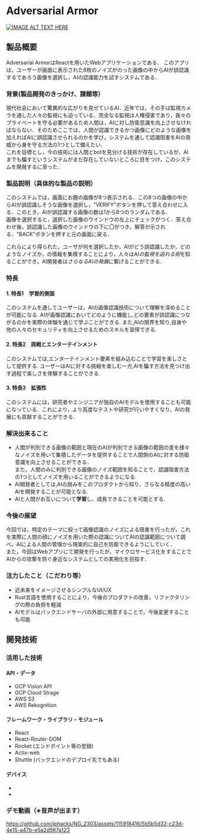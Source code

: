 # Adversarial Armor

[![IMAGE ALT TEXT HERE](https://jphacks.com/wp-content/uploads/2023/07/JPHACKS2023_ogp.png)](https://www.youtube.com/watch?v=yYRQEdfGjEg)

## 製品概要
Adversarial ArmorはReactを用いたWebアプリケーションである．
このアプリは，ユーザーが画面に表示された8枚のノイズがのった画像の中からAIが誤認識するであろう画像を選択し，AIの認識能力を試すシステムである．

### 背景(製品開発のきっかけ、課題等）
現代社会において驚異的な広がりを見せているAI．近年では，その手は監視カメラを通した人々の監視にも迫っている．完全なる監視は人権侵害であり，我々のプライベートを守る必要があるため人間は，AIに対し防衛意識を向上させなければならない．そのためここでは，人間が認識できるかつ画像にどのような画像を加えればAIに誤認識させられるのかを学び，システムを通して認識阻害をAIの脅威から身を守る方法の1つとして備えたい．<br>
これを目標とし，今の技術には人間とbotを見分ける技術が存在しているが，AIまでも騙すというシステムがまだ存在していないところに目をつけ，このシステムを開発するに至った．
### 製品説明（具体的な製品の説明）
このシステムでは，画面にお題の画像が8つ表示される．この8つの画像の中からAIが誤認識しそうな画像を選択し，"VERIFY"ボタンを押して答え合わせに入る．このとき，AIが誤認識する画像の数は1から8つのランダムである．<br>
画像を選択すると，選択した画像のウインドウの左上にチェックがつく．答え合わせ後，誤認識した画像のウインドウの下に〇がつき，解答が示される．"BACK"ボタンを押すと元の画面に戻る．

これらにより得られた，ユーザが何を選択したか，AIがどう誤認識したか，どのようなノイズか，の情報を集積することにより，人々は*AIの監視を逃れる術*を知ることができ，AI開発者は*さらなるAIの発展*に繋げることができる．
### 特長
#### 1. 特長1　学習的側面
このシステムを通してユーザーは，AIの画像認識技術について理解を深めることが可能になる. AIが画像認識においてどのように機能し,どの要素が誤認識につながるのかを実際の体験を通じて学ぶことができる. また,AIの限界を知り,自身や他の人々のセキュリティを向上させるためのスキルを習得できる.

#### 2. 特長2　挑戦とエンターテインメント
このシステムでは,エンターテインメント要素を組み込むことで学習を楽しさとして提供する. ユーザーはAIに対する挑戦を楽しむ一方,AIを騙す方法を見つけ出す過程で楽しさを体験することができる.

#### 3. 特長3　拡張性
このシステムには，研究者やエンジニアが独自のAIモデルを使用することも可能になっている．これにより，より高度なテストや研究が行いやすくなり，AIの発展にも貢献することができる．

### 解決出来ること
- 人間が判別できる画像の範囲と現在のAIが判別できる画像の範囲の差を様々なノイズを用いて集積したデータを提供することで人間側のAIに対する防衛意識を向上させることができる．<br>
また，人間のみに判別できる画像のノイズ範囲を知ることで，認識阻害方法の1つとしてノイズを用いることができるようになる.
- AI開発者としては,AIの弱みをこのプロダクトから知り、さらなる精度の高いAIを開発することが可能となる.
- AIと人間がお互いについて**学習**し、成長できることを可能とする.
### 今後の展望
今回では，特定のテーマに絞って画像認識のノイズによる阻害を行ったが，これを実際に人間の顔にノイズを用いた際の認識についてAIの認識範囲について調べ，AIによる人間の管理から現実的に自己を防衛できるようにしていく．
<br>また，今回はWebアプリにて開発を行ったが，マイクロサービス化をすることでAIからの攻撃を防ぐ身近なシステムとしての実用化を目指す．
### 注力したこと（こだわり等）
* 近未来をイメージさせるシンプルなUI/UX
* Rust言語を使用することにより，今後のプロダクトの改善，リファクタリングの際の負担を軽減
* AIモデルはバックエンドサーバの外部に用意することで，今後変更することも可能

## 開発技術
### 活用した技術
#### API・データ
* GCP Vision API
* GCP Cloud Strage
* AWS S3
* AWS Rekognition


#### フレームワーク・ライブラリ・モジュール
* React
* React-Router-DOM
* Rocket (エンドポイント等の登録)
* Actix-web
* Shuttle (バックエンドのデプロイ先でもある)
  
#### デバイス
* 
* 

### デモ動画（※音声が出ます）
https://github.com/jphacks/NG_2303/assets/115918416/5b5b5d32-c23d-4e15-a47b-e5a2d567a123

